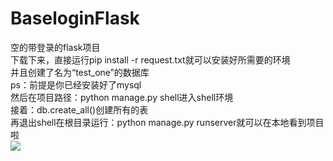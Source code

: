 # BaseloginFlask
空的带登录的flask项目<br>
下载下来，直接运行pip install -r request.txt就可以安装好所需要的环境<br>
并且创建了名为“test_one”的数据库<br>
ps：前提是你已经安装好了mysql<br>
然后在项目路径：python manage.py shell进入shell环境<br>
接着：db.create_all()创建所有的表<br>
再退出shell在根目录运行：python manage.py runserver就可以在本地看到项目啦<br>
![](https://github.com/WRAllen/BaseloginFlask/tree/master/gituse_picture/index.png)



